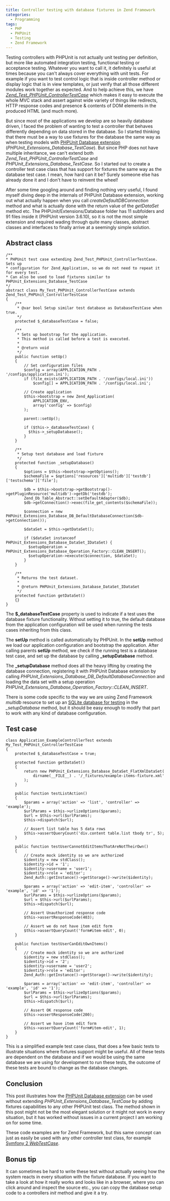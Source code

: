 ```yaml
---
title: Controller testing with database fixtures in Zend Framework
categories:
  - Programming
tags:
  - PHP
  - PHPUnit
  - Testing
  - Zend Framework
---
```


Testing controllers with PHPUnit is not actually unit testing per definition, but more like automated integration testing, functional testing or acceptance testing. Whatever you want to call it, it definitely is useful at times because you can't always cover everything with unit tests. For example if you want to test control logic that is inside controller method or display logic that is in view templates, or just verify that all those different modules work together as expected. And to help achieve this, we have *[Zend_Test_PHPUnit_ControllerTestCase](http://framework.zend.com/manual/1.12/en/zend.test.phpunit.html)* which makes it easy to execute the whole MVC stack and assert against wide variety of things like redirects, HTTP response codes and presence &amp; contents of DOM elements in the produced HTML (and much more).

<!--more-->

But since most of the applications we develop are so heavily database driven, I faced the problem of wanting to test a controller that behaves differently depending on data stored in the database. So I started thinking that there must be a way to use fixtures for the database the same way as when testing models with [PHPUnit Database extension](http://www.phpunit.de/manual/3.6/en/database.html) (*PHPUnit_Extensions_Database_TestCase*). But since PHP does not have multiple inheritance, we can't extend both *Zend_Test_PHPUnit_ControllerTestCase* and *PHPUnit_Extensions_Database_TestCase*. So I started out to create a controller test case class that has support for fixtures the same way as the database test case. I mean, how hard can it be? Surely someone else has already done it and I don't have to reinvent the wheel!

After some time googling around and finding nothing very useful, I found myself diving deep in the internals of PHPUnit Database extension, working out what actually happen when you call *createDefaultDBConnection* method and what is actually done with the return value of the *getDataSet* method etc. The PHPUnit/Extensions/Database folder has 11 subfolders and 91 files inside it (PHPUnit version 3.6.10), so it is not the most simple extension and required wading through quite many classes, abstract classes and interfaces to finally arrive at a seemingly simple solution.

## Abstract class

```php?start_inline=1
/**
* PHPUnit test case extending Zend_Test_PHPUnit_ControllerTestCase. Sets up
* configuration for Zend_Application, so we do not need to repeat it for every test.
* Can also be used to load fixtures similar to PHPUnit_Extensions_Database_TestCase
*/
abstract class My_Test_PHPUnit_ControllerTestCase extends Zend_Test_PHPUnit_ControllerTestCase
{
    /**
     * @var bool Setup similar test database as DatabaseTestCase when true.
     */
    protected $_databaseTestCase = false;

    /**
     * Sets up bootstrap for the application.
     * This method is called before a test is executed.
     *
     * @return void
     */
    public function setUp()
    {
        // Set configuration files
        $config = array(APPLICATION_PATH . '/configs/application.ini');
        if (file_exists(APPLICATION_PATH . '/configs/local.ini'))
            $config[] = APPLICATION_PATH . '/configs/local.ini';

        // Create application
        $this->bootstrap = new Zend_Application(
            APPLICATION_ENV,
            array('config' => $config)
        );

        parent::setUp();

        if ($this->_databaseTestCase) {
          $this->_setupDatabase();
        }
    }

    /**
     * Setup test database and load fixture
     */
    protected function _setupDatabase()
    {
        $options = $this->bootstrap->getOptions();
        $schemaFile = $options['resources']['multidb']['testdb']['testschema']['file'];

        $db = $this->bootstrap->getBootstrap()->getPluginResource('multidb')->getDb('testdb');
        Zend_Db_Table_Abstract::setDefaultAdapter($db);
        $db->getConnection()->exec(file_get_contents($schemaFile));

        $connection = new PHPUnit_Extensions_Database_DB_DefaultDatabaseConnection($db->getConnection());

        $dataSet = $this->getDataSet();

        if ($dataSet instanceof PHPUnit_Extensions_Database_DataSet_IDataSet) {
          $setupOperation = PHPUnit_Extensions_Database_Operation_Factory::CLEAN_INSERT();
          $setupOperation->execute($connection, $dataSet);
        }
    }

    /**
     * Returns the test dataset.
     *
     * @return PHPUnit_Extensions_Database_DataSet_IDataSet
     */
    protected function getDataSet()
    {}
}
```

The **$_databaseTestCase** property is used to indicate if a test uses the database fixture functionality. Without setting it to true, the default database from the application configuration will be used when running the tests cases inheriting from this class.

The **setUp** method is called automatically by PHPUnit. In the **setUp** method we load our application configuration and bootstrap the application. After calling parents **setUp** method, we check if the running test is a database test case, and set up the database by calling **_setupDatabase** method.

The **_setupDatabase** method does all the heavy lifting by creating the database connection, registering it with PHPUnit Database extension by calling *PHPUnit_Extensions_Database_DB_DefaultDatabaseConnection* and loading the data set with a setup operation *PHPUnit_Extensions_Database_Operation_Factory::CLEAN_INSERT*.

There is some code specific to the way we are using Zend Framework *multidb* resource to set up an [SQLite database for testing](http://cvuorinen.net/2012/10/model-testing-using-sqlite-in-memory-database-with-zend-framework/) in the *_setupDatabase* method, but it should be easy enough to modify that part to work with any kind of database configuration.

## Test case


```php?start_inline=1
class Application_ExampleControllerTest extends My_Test_PHPUnit_ControllerTestCase
{
    protected $_databaseTestCase = true;
   
    protected function getDataSet()
    {
        return new PHPUnit_Extensions_Database_DataSet_FlatXmlDataSet(
            dirname(__FILE__) . '/_fixtures/example-items-fixture.xml'
        );
    }

    public function testListAction()
    {
        $params = array('action' => 'list', 'controller' => 'example');
        $urlParams = $this->urlizeOptions($params);
        $url = $this->url($urlParams);
        $this->dispatch($url);
       
        // Assert list table has 5 data rows
        $this->assertQueryCount('div.content table.list tbody tr', 5);
    }
   
    public function testUserCannotEditItemsThatAreNotTheirOwn()
    {
        // Create mock identity so we are authorized
        $identity = new stdClass();
        $identity->id = '1';
        $identity->username = 'user1';
        $identity->role = 'editor';
        Zend_Auth::getInstance()->getStorage()->write($identity);

        $params = array('action' => 'edit-item', 'controller' => 'example', 'id' => '1');
        $urlParams = $this->urlizeOptions($params);
        $url = $this->url($urlParams);
        $this->dispatch($url);
       
        // Assert Unauthorized response code
        $this->assertResponseCode(403);
       
        // Assert we do not have item edit form
        $this->assertQueryCount('form#item-edit', 0);
    }
   
    public function testUserCanEditOwnItems()
    {
        // Create mock identity so we are authorized
        $identity = new stdClass();
        $identity->id = '2';
        $identity->username = 'user2';
        $identity->role = 'editor';
        Zend_Auth::getInstance()->getStorage()->write($identity);
       
        $params = array('action' => 'edit-item', 'controller' => 'example', 'id' => '1');
        $urlParams = $this->urlizeOptions($params);
        $url = $this->url($urlParams);
        $this->dispatch($url);
       
        // Assert OK response code
        $this->assertResponseCode(200);
       
        // Assert we have item edit form
        $this->assertQueryCount('form#item-edit', 1);
    }
}
```

This is a simplified example test case class, that does a few basic tests to illustrate situations where fixtures support might be useful. All of these tests are dependent on the database and if we would be using the same database we are using for development to run these tests, the outcome of these tests are bound to change as the database changes.

## Conclusion

This post illustrates how the [PHPUnit Database extension](http://www.phpunit.de/manual/3.6/en/database.html) can be used without extending *PHPUnit_Extensions_Database_TestCase* by adding fixtures capabilities to any other PHPUnit test class. The method shown in this post might not be the most elegant solution or it might not work in every situation, but it has worked without issues in a current project I am working on for some time.

These code examples are for Zend Framework, but this same concept can just as easily be used with any other controller test class, for example [Symfony 2 *WebTestCase*](http://symfony.com/doc/2.0/book/testing.html#functional-tests).

## Bonus tip

It can sometimes be hard to write these test without actually seeing how the system reacts in every situation with the fixture database. If you want to take a look at how it really works and looks like in a browser, where you can click around and inspect the source etc., you can copy the database setup code to a controllers *init* method and give it a try.
